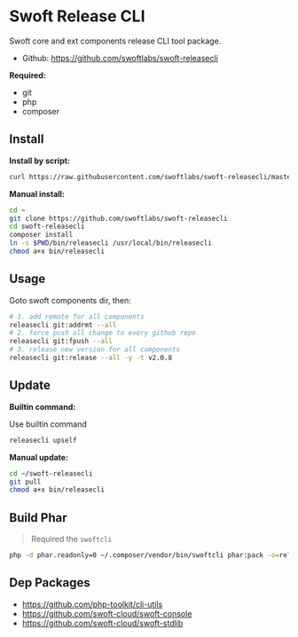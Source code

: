 # Swoft Release CLI

Swoft core and ext components release CLI tool package.

- Github: https://github.com/swoftlabs/swoft-releasecli

**Required:**

- git
- php
- composer

## Install

**Install by script:**

```bash
curl https://raw.githubusercontent.com/swoftlabs/swoft-releasecli/master/install.sh | bash
```

**Manual install:**

```bash
cd ~
git clone https://github.com/swoftlabs/swoft-releasecli
cd swoft-releasecli
composer install
ln -s $PWD/bin/releasecli /usr/local/bin/releasecli
chmod a+x bin/releasecli
```

## Usage


Goto swoft components dir, then:

```bash
# 1. add remote for all components
releasecli git:addrmt --all
# 2. force push all change to every github repo
releasecli git:fpush --all
# 3. release new version for all components
releasecli git:release --all -y -t v2.0.8
```

## Update

**Builtin command:**

Use builtin command

```bash
releasecli upself
```

**Manual update:**

```bash
cd ~/swoft-releasecli
git pull
chmod a+x bin/releasecli
```

## Build Phar

> Required the `swoftcli`

```bash
php -d phar.readonly=0 ~/.composer/vendor/bin/swoftcli phar:pack -o=releasecli.phar
```

## Dep Packages

- https://github.com/php-toolkit/cli-utils
- https://github.com/swoft-cloud/swoft-console
- https://github.com/swoft-cloud/swoft-stdlib
